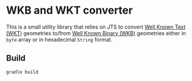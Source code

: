 # WKB and WKT converter

This is a small utility library that relies on JTS to convert [Well Known Text (WKT)](https://en.wikipedia.org/wiki/Well-known_text) geometries to/from [Well Known Binary (WKB)](https://en.wikipedia.org/wiki/Well-known_text#Well-known_binary) geometries either in `byte` array or in hexadecimal `String` format.

## Build

```
gradle build
```
